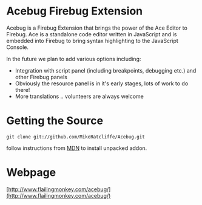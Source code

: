 Acebug Firebug Extension
========================

Acebug is a Firebug Extension that brings the power of the Ace Editor to Firebug. Ace is a standalone code editor written in JavaScript and is embedded into Firebug to bring syntax highlighting to the JavaScript Console.

In the future we plan to add various options including:

* Integration with script panel (including breakpoints, debugging etc.) and other Firebug panels
* Obviously the resource panel is in it's early stages, lots of work to do there!
* More translations .. volunteers are always welcome

Getting the Source
==================

    git clone git://github.com/MikeRatcliffe/Acebug.git

follow instructions from [MDN](https://developer.mozilla.org/en/Setting_up_extension_development_environment#Custom_code_location) to install unpacked addon.

Webpage
=======

[http://www.flailingmonkey.com/acebug/](http://www.flailingmonkey.com/acebug/)
